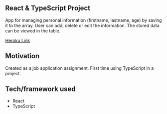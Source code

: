 ## React & TypeScript Project

App for managing personal information (firstname, lastname, age) by saving it to the array.
User can add, delete or edit the information. The stored data can be viewed in the table.

[Heroku Link](https://react-typescript-table.herokuapp.com/)

## Motivation

Created as a job application assignment.
First time using TypeScript in a project.

## Tech/framework used

- React
- TypeScript
